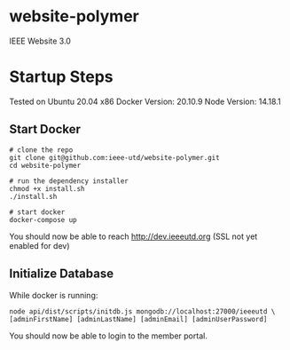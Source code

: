 # website-polymer
IEEE Website 3.0

# Startup Steps
Tested on Ubuntu 20.04 x86
Docker Version: 20.10.9
Node Version: 14.18.1
## Start Docker
```
# clone the repo
git clone git@github.com:ieee-utd/website-polymer.git
cd website-polymer

# run the dependency installer
chmod +x install.sh
./install.sh

# start docker
docker-compose up

```
You should now be able to reach http://dev.ieeeutd.org (SSL not yet enabled for dev)

## Initialize Database 
While docker is running:

```
node api/dist/scripts/initdb.js mongodb://localhost:27000/ieeeutd \
[adminFirstName] [adminLastName] [adminEmail] [adminUserPassword]

```
You should now be able to login to the member portal.
